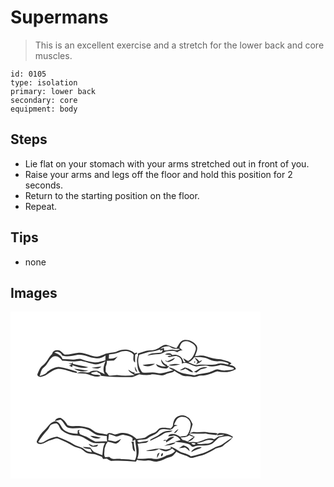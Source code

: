 # Supermans
> This is an excellent exercise and a stretch for the lower back and core muscles.

``` 
id: 0105 
type: isolation 
primary: lower back 
secondary: core 
equipment: body 
``` 

## Steps

 - Lie flat on your stomach with your arms stretched out in front of you.
 - Raise your arms and legs off the floor and hold this position for 2 seconds.
 - Return to the starting position on the floor.
 - Repeat.

## Tips

 - none

## Images

<svg width="400" height="100pt" viewBox="0 0 300 100" xmlns="http://www.w3.org/2000/svg">
  <g fill="#FFF">
    <path d="M0 0h300v100H0V0m199.09 43.95c-4.15-1.28-8.06-3.33-12.31-4.26-4.36-.1-7.32 3.73-11.22 5.08-4.1 2.36-9.05 1.07-13.4 2.56-3.09.95-6.19 1.89-9.26 2.94.05.62.14 1.85.19 2.47-1.13 2.59-1.6 5.43-1.15 8.24.54 4.34.34 9.43 3.76 12.69-2.4.05-4.77.51-7.12.97.1-.44.31-1.32.41-1.75-2.97.28-5.09-2.14-7.63-3.2 1.34 3.27 4.9 4.33 7.44 6.4-6.88.96-13.9 1.1-20.78.07-3.36-.15-6.67 1.21-10.04.61-1.13-1.69-2.49-3.2-3.81-4.74.04-1.95.02-3.9.05-5.85.84-2.26 1.77-4.62 1.3-7.08 2.79-.31 5.61-.15 8.4-.4 1.84-1.32 3.29-3.11 4.58-4.96-3.23 1.94-6.73 3.27-10.57 2.53.09-1.63.2-3.25.33-4.87 4.01-.55 8.09-.92 11.85-2.52 5.78-2.43 13.42-2.38 17.62 2.9.02 3.04-1.48 7.36 1.78 9.25.16-3.12-.32-6.28.2-9.38l2.28-1.36-.4-1.13c-.85.28-1.71.55-2.56.83-5.99-5.81-15.7-5.51-22.66-1.64-3.93.9-8.03 1.03-11.96 2.03-3.28 1.6-6.77 2.92-10.38 3.56-7.59-.26-14.35-4.98-22.02-4.68-5.7.68-11.28 2.48-17.06 2.3-2.79-1.58-4.47-5.31-8.02-5.24-2.97-.46-6.47.99-6.85 4.27-4.56 4.14-6.39 10.47-11.52 14.04-3.29 2.34-4.45 6.33-6.02 9.84-1.28 2.19 1.47 4.09 3.45 3.84 8.09-.59 13.04-8.64 20.99-9.63 7.92-.21 14.98 4.08 22.7 5.04.03-.74.26-1.79-.76-1.95-6.93-2.02-13.76-4.62-20.99-5.42-5.02.24-9.6 2.73-13.55 5.71-2.03 3.25-6.04 4.12-9.42 5.25 1.35-3.55 1.7-7.9 5.04-10.28 4.66-3.5 5.95-9.93 11.04-12.95 4.47-1.97 8.53 1.38 10.98 4.82 5.03-.22 9.96 1.29 14.99.92 3.04-.13 6.07-1.25 9.11-.46 4.98.74 9.62 2.79 14.53 3.85 4.75.56 9.18-1.67 13.38-3.56-2.19 4.71-3.79 10.72-.85 15.45-2.77-1.36-5.72-2.34-8.35-3.97-3.4-.32-7.18-.65-10.06 1.6-4.88 1.44-10.5-1.81-15.04 1.23 4.56.48 9.27-.07 13.7 1.39 4.82 1.46 9.9 4.4 14.86 1.5-3.6-1.91-8-.53-11.6-2.68.16-.25.49-.74.65-.98 2.43-.69 4.91-1.23 7.43-1.45l-.89 1.05c.83.31 2.48.92 3.3 1.23.53 1 1.09 2 1.65 2.99 11.33 1.52 22.75 1.48 34.16 1.56 4.22.51 7.69-2.22 11.51-3.47 4.43.78 8.96 1.33 13.44.58 5.86-1.65 11.92 2.56 17.68-.19 3.53-2.09 8.11-1.47 11.18-4.39 2.79 1.9 5.63 3.73 8.68 5.19 4.17 2.03 8.94.98 13.34 2.03 3.5.78 6.62-1.74 10.12-1.55 6.78-.03 12.92-3.08 19.2-5.2 7.53 1.93 15.64 1.34 22.41-2.66-1.02-3.71-5.01-4.53-8.29-5.03.45-.22 1.34-.66 1.79-.88l.66-.33.37-.61c-3.58-2.97-8.58-3.48-12.92-4.81-6-.47-11.88-1.75-17.58-3.68-4.34-1.48-8.94-.71-13.32.09 1.36-4.25 4.72-9.34 1.57-13.58-3.44-4.22-9.32-6.88-14.76-5.91-4.95 1-6.12 6.39-8.98 9.78M69.47 61.82c1.02.42 3.06 1.28 4.08 1.71-.77.27-2.31.81-3.08 1.09 1.22.71 2.47 1.38 3.74 2.03l.04-2.36c6.09 2.05 12.75 4.6 19.18 2.51-6.19-1.84-12.66-2.4-18.86-4.16.1-.51.3-1.51.41-2.01-.44.38-1.31 1.16-1.74 1.55-1.26-.15-2.51-.29-3.77-.36m27.92 5.53c3.83.79 8.92 2.1 11.67-1.58-3.89.56-7.82.82-11.67 1.58m51.82-1.6c.11 2.58.28 5.64 2.95 6.93-.79-2.39-1.78-4.7-2.95-6.93m-72.99 2.66c4.88 3.26 11.64 4.46 17.19 2.36-5.77-.51-11.42-1.89-17.19-2.36z"/>
    <path d="M207.2 36.23c4.01-1.88 8.45.12 11.78 2.47 2.26 1.51 4.15 4.37 3.26 7.17-1.55 5.15-3.96 10.8-9.03 13.36-2.11-.92-3.96-2.32-5.97-3.42.58 1.8 1.86 3.23 2.88 4.78-3.33 1.4-2.87-2.27-3.95-3.93-2.45-4.17-7.69-5.78-12.25-4.51-1.55-3.3-6.03-2.29-8.6-.82 2.44.37 4.89.56 7.35.76l.02.8c-1.06.13-3.18.37-4.24.5l1.48 1.12c4.07-.05 8.58-2.83 12.24.09 2.93 1.37 3.65 4.83 3.48 7.77 5.85-3.16 11.51 2.75 17.29 3.37 4.36-.23 8.68-1.38 13.09-.8 5.29 1.78 10.76.54 15.91-1 5.33.53 10.55 2.08 15.68 3.59.1.35.3 1.06.41 1.41-3.14 1.43-6.7 1.16-10.04 1.64-3.4.59-6.58-1.01-9.89-1.41-3.4.56-6.28 2.59-9.54 3.56-5.79 1.76-12.02 1.39-17.65 3.77-7.5-1.71-15.77-1.61-22.29-6.25-2.6-1.97-5.69-3.19-8.98-3.21 1.72 1.49 3.81 2.4 5.75 3.54-6.72.91-13.16 4.98-20.08 2.98-5.6-1.77-11.52.77-17.12-.68-4.5-5.82-6.5-14.12-3.57-21.09 5.14-1.3 10.05-3.56 15.4-3.92 3.33-.28 6.47-1.45 9.64-2.43l-.18 1.41c.87-.22 2.62-.65 3.49-.87-.39.72-1.15 2.16-1.53 2.89-5.76 1.39-12.45-.31-17.3 3.99 4.59-.83 9.17-1.74 13.85-1.77 3.41.1 5.94-2.53 9.09-3.37 4.41-.36 9.16-1.66 13.11 1.08 1.84-1.52 3.95-2.74 6.45-2.1-1.3-1.18-2.6-2.38-3.86-3.61 1.08-2.46 1.77-5.59 4.42-6.86m-19.35 23.35c-.58-.31-1.75-.93-2.33-1.24.89 2.24 3.6 2.43 5.56 1.64 2.46-.96 5.18-2.09 6.33-4.67-3.22 1.34-6.24 3.15-9.56 4.27m-7.05-2.18c-.13 3.79 2.51 6.86 6.01 8-4.18 1.59-8.37-1.09-12.26-2.42 1.64 4.65 7.39 4.83 11.49 5.3 2.2.45 3.17-1.71 4.41-3.04l-2.24.24-.56-1.69c-3.48-.62-4.92-3.88-6.85-6.39m-22.27 6.58c4.7 2.93 10.61 1.52 14.97-1.35-5.03-.4-9.99.84-14.97 1.35m31.24.02c4.49 2.1 9.42.12 13.94-.82-4.64-.87-9.39-.27-13.94.82m40.19 3.08c-3.85.6-6.23 4.21-10.03 5.01 1.03.39 2.07.73 3.15 1.03 1.81-1.04 3.19-2.69 4.99-3.76 2.74-.91 5.8-.87 8.27-2.53-2.13-.26-4.29-.26-6.38.25m-26.83 3.05c2.35.32 4.65-.15 6.53-1.64 3.3 1.19 5.86 4.4 9.56 4.26-2.17-3.57-6.3-4.75-10.05-5.9-1.93 1.24-4.01 2.23-6.04 3.28z"/>
    <path d="M179.69 44.93c2.78-2.88 6.67-3.51 10.51-3.3 1.29.75 2.58 1.49 3.86 2.25 3.02 1.35 6.24.52 9.36 1.01-2.6 2.33-5.62 1.41-8.57.59-3.44.16-6.83 1.07-10.3 1.16-.23-1.02-.38-2.06-.51-3.09-1.45.48-2.9.94-4.35 1.38zM52.62 49.2c3.66-2.42 7.89-.25 9.37 3.52 5.92 1.98 12.1.45 18.01-.69 7.61-1.46 14.45 3.4 21.93 3.78 4.37 1.15 8.5-.86 12.11-3.12-.09 1.94-.16 3.88-.19 5.83-4.22 1-8.42 2.68-12.82 2.44-5.14-.71-10.24-1.81-15.1-3.67-3.6-1.58-7.27.52-10.96.22-4.17-.24-8.32-.67-12.5-.58-1.5-4.41-5.82-6.26-9.85-7.73zM220.51 54.69c4.88-.37 9.98-.43 14.66 1.2 4.25 2.06 8.84 4.05 13.67 3.69 4.36-.76 8.76.63 12.71 2.38.06.57.04 1.13-.07 1.69-4.43-1-9.14-2.57-13.61-.87-7.46 2.37-15.26-.24-22.84 1.12-4.25 1.03-7.86-1.95-11.75-3.09 3.04-1.24 5.42-3.43 7.23-6.12m.37.71c1.13 1.64 2.38 3.18 3.6 4.76-.61 1.07-1.21 2.15-1.8 3.23 2.66-1.31 5.57-2.51 7.36-4.99-1.16.42-2.31.87-3.45 1.35-1.63-1.78-3.28-3.69-5.71-4.35m-.57 4.64c.12 3.37 2.95-1.56 0 0z"/>
  </g>
  <g fill="#333">
    <path d="M199.09 43.95c2.86-3.39 4.03-8.78 8.98-9.78 5.44-.97 11.32 1.69 14.76 5.91 3.15 4.24-.21 9.33-1.57 13.58 4.38-.8 8.98-1.57 13.32-.09 5.7 1.93 11.58 3.21 17.58 3.68 4.34 1.33 9.34 1.84 12.92 4.81l-.37.61-.66.33c-.45.22-1.34.66-1.79.88 3.28.5 7.27 1.32 8.29 5.03-6.77 4-14.88 4.59-22.41 2.66-6.28 2.12-12.42 5.17-19.2 5.2-3.5-.19-6.62 2.33-10.12 1.55-4.4-1.05-9.17 0-13.34-2.03-3.05-1.46-5.89-3.29-8.68-5.19-3.07 2.92-7.65 2.3-11.18 4.39-5.76 2.75-11.82-1.46-17.68.19-4.48.75-9.01.2-13.44-.58-3.82 1.25-7.29 3.98-11.51 3.47-11.41-.08-22.83-.04-34.16-1.56-.56-.99-1.12-1.99-1.65-2.99-.82-.31-2.47-.92-3.3-1.23l.89-1.05c-2.52.22-5 .76-7.43 1.45-.16.24-.49.73-.65.98 3.6 2.15 8 .77 11.6 2.68-4.96 2.9-10.04-.04-14.86-1.5-4.43-1.46-9.14-.91-13.7-1.39 4.54-3.04 10.16.21 15.04-1.23 2.88-2.25 6.66-1.92 10.06-1.6 2.63 1.63 5.58 2.61 8.35 3.97-2.94-4.73-1.34-10.74.85-15.45-4.2 1.89-8.63 4.12-13.38 3.56-4.91-1.06-9.55-3.11-14.53-3.85-3.04-.79-6.07.33-9.11.46-5.03.37-9.96-1.14-14.99-.92-2.45-3.44-6.51-6.79-10.98-4.82-5.09 3.02-6.38 9.45-11.04 12.95-3.34 2.38-3.69 6.73-5.04 10.28 3.38-1.13 7.39-2 9.42-5.25 3.95-2.98 8.53-5.47 13.55-5.71 7.23.8 14.06 3.4 20.99 5.42 1.02.16.79 1.21.76 1.95-7.72-.96-14.78-5.25-22.7-5.04-7.95.99-12.9 9.04-20.99 9.63-1.98.25-4.73-1.65-3.45-3.84 1.57-3.51 2.73-7.5 6.02-9.84 5.13-3.57 6.96-9.9 11.52-14.04.38-3.28 3.88-4.73 6.85-4.27 3.55-.07 5.23 3.66 8.02 5.24 5.78.18 11.36-1.62 17.06-2.3 7.67-.3 14.43 4.42 22.02 4.68 3.61-.64 7.1-1.96 10.38-3.56 3.93-1 8.03-1.13 11.96-2.03 6.96-3.87 16.67-4.17 22.66 1.64.85-.28 1.71-.55 2.56-.83l.4 1.13-2.28 1.36c-.52 3.1-.04 6.26-.2 9.38-3.26-1.89-1.76-6.21-1.78-9.25-4.2-5.28-11.84-5.33-17.62-2.9-3.76 1.6-7.84 1.97-11.85 2.52-.13 1.62-.24 3.24-.33 4.87 3.84.74 7.34-.59 10.57-2.53-1.29 1.85-2.74 3.64-4.58 4.96-2.79.25-5.61.09-8.4.4.47 2.46-.46 4.82-1.3 7.08-.03 1.95-.01 3.9-.05 5.85 1.32 1.54 2.68 3.05 3.81 4.74 3.37.6 6.68-.76 10.04-.61 6.88 1.03 13.9.89 20.78-.07-2.54-2.07-6.1-3.13-7.44-6.4 2.54 1.06 4.66 3.48 7.63 3.2-.1.43-.31 1.31-.41 1.75 2.35-.46 4.72-.92 7.12-.97-3.42-3.26-3.22-8.35-3.76-12.69-.45-2.81.02-5.65 1.15-8.24-.05-.62-.14-1.85-.19-2.47 3.07-1.05 6.17-1.99 9.26-2.94 4.35-1.49 9.3-.2 13.4-2.56 3.9-1.35 6.86-5.18 11.22-5.08 4.25.93 8.16 2.98 12.31 4.26m8.11-7.72c-2.65 1.27-3.34 4.4-4.42 6.86 1.26 1.23 2.56 2.43 3.86 3.61-2.5-.64-4.61.58-6.45 2.1-3.95-2.74-8.7-1.44-13.11-1.08-3.15.84-5.68 3.47-9.09 3.37-4.68.03-9.26.94-13.85 1.77 4.85-4.3 11.54-2.6 17.3-3.99.38-.73 1.14-2.17 1.53-2.89-.87.22-2.62.65-3.49.87l.18-1.41c-3.17.98-6.31 2.15-9.64 2.43-5.35.36-10.26 2.62-15.4 3.92-2.93 6.97-.93 15.27 3.57 21.09 5.6 1.45 11.52-1.09 17.12.68 6.92 2 13.36-2.07 20.08-2.98-1.94-1.14-4.03-2.05-5.75-3.54 3.29.02 6.38 1.24 8.98 3.21 6.52 4.64 14.79 4.54 22.29 6.25 5.63-2.38 11.86-2.01 17.65-3.77 3.26-.97 6.14-3 9.54-3.56 3.31.4 6.49 2 9.89 1.41 3.34-.48 6.9-.21 10.04-1.64-.11-.35-.31-1.06-.41-1.41-5.13-1.51-10.35-3.06-15.68-3.59-5.15 1.54-10.62 2.78-15.91 1-4.41-.58-8.73.57-13.09.8-5.78-.62-11.44-6.53-17.29-3.37.17-2.94-.55-6.4-3.48-7.77-3.66-2.92-8.17-.14-12.24-.09l-1.48-1.12c1.06-.13 3.18-.37 4.24-.5l-.02-.8c-2.46-.2-4.91-.39-7.35-.76 2.57-1.47 7.05-2.48 8.6.82 4.56-1.27 9.8.34 12.25 4.51 1.08 1.66.62 5.33 3.95 3.93-1.02-1.55-2.3-2.98-2.88-4.78 2.01 1.1 3.86 2.5 5.97 3.42 5.07-2.56 7.48-8.21 9.03-13.36.89-2.8-1-5.66-3.26-7.17-3.33-2.35-7.77-4.35-11.78-2.47m-27.51 8.7c1.45-.44 2.9-.9 4.35-1.38.13 1.03.28 2.07.51 3.09 3.47-.09 6.86-1 10.3-1.16 2.95.82 5.97 1.74 8.57-.59-3.12-.49-6.34.34-9.36-1.01-1.28-.76-2.57-1.5-3.86-2.25-3.84-.21-7.73.42-10.51 3.3M52.62 49.2c4.03 1.47 8.35 3.32 9.85 7.73 4.18-.09 8.33.34 12.5.58 3.69.3 7.36-1.8 10.96-.22 4.86 1.86 9.96 2.96 15.1 3.67 4.4.24 8.6-1.44 12.82-2.44.03-1.95.1-3.89.19-5.83-3.61 2.26-7.74 4.27-12.11 3.12-7.48-.38-14.32-5.24-21.93-3.78-5.91 1.14-12.09 2.67-18.01.69-1.48-3.77-5.71-5.94-9.37-3.52m167.89 5.49c-1.81 2.69-4.19 4.88-7.23 6.12 3.89 1.14 7.5 4.12 11.75 3.09 7.58-1.36 15.38 1.25 22.84-1.12 4.47-1.7 9.18-.13 13.61.87.11-.56.13-1.12.07-1.69-3.95-1.75-8.35-3.14-12.71-2.38-4.83.36-9.42-1.63-13.67-3.69-4.68-1.63-9.78-1.57-14.66-1.2z"/>
    <path d="M187.85 59.58c3.32-1.12 6.34-2.93 9.56-4.27-1.15 2.58-3.87 3.71-6.33 4.67-1.96.79-4.67.6-5.56-1.64.58.31 1.75.93 2.33 1.24zM220.88 55.4c2.43.66 4.08 2.57 5.71 4.35 1.14-.48 2.29-.93 3.45-1.35-1.79 2.48-4.7 3.68-7.36 4.99.59-1.08 1.19-2.16 1.8-3.23-1.22-1.58-2.47-3.12-3.6-4.76zM180.8 57.4c1.93 2.51 3.37 5.77 6.85 6.39l.56 1.69 2.24-.24c-1.24 1.33-2.21 3.49-4.41 3.04-4.1-.47-9.85-.65-11.49-5.3 3.89 1.33 8.08 4.01 12.26 2.42-3.5-1.14-6.14-4.21-6.01-8z"/>
    <path d="M220.31 60.04c2.95-1.56.12 3.37 0 0zM69.47 61.82c1.26.07 2.51.21 3.77.36.43-.39 1.3-1.17 1.74-1.55-.11.5-.31 1.5-.41 2.01 6.2 1.76 12.67 2.32 18.86 4.16-6.43 2.09-13.09-.46-19.18-2.51l-.04 2.36a78.83 78.83 0 0 1-3.74-2.03c.77-.28 2.31-.82 3.08-1.09-1.02-.43-3.06-1.29-4.08-1.71zM158.53 63.98c4.98-.51 9.94-1.75 14.97-1.35-4.36 2.87-10.27 4.28-14.97 1.35zM189.77 64c4.55-1.09 9.3-1.69 13.94-.82-4.52.94-9.45 2.92-13.94.82zM97.39 67.35c3.85-.76 7.78-1.02 11.67-1.58-2.75 3.68-7.84 2.37-11.67 1.58zM149.21 65.75c1.17 2.23 2.16 4.54 2.95 6.93-2.67-1.29-2.84-4.35-2.95-6.93zM229.96 67.08c2.09-.51 4.25-.51 6.38-.25-2.47 1.66-5.53 1.62-8.27 2.53-1.8 1.07-3.18 2.72-4.99 3.76-1.08-.3-2.12-.64-3.15-1.03 3.8-.8 6.18-4.41 10.03-5.01zM203.13 70.13c2.03-1.05 4.11-2.04 6.04-3.28 3.75 1.15 7.88 2.33 10.05 5.9-3.7.14-6.26-3.07-9.56-4.26-1.88 1.49-4.18 1.96-6.53 1.64zM76.22 68.41c5.77.47 11.42 1.85 17.19 2.36-5.55 2.1-12.31.9-17.19-2.36z"/>
  </g>
</svg>

<svg width="400" height="100pt" viewBox="0 0 300 100" xmlns="http://www.w3.org/2000/svg">
  <g fill="#FFF">
    <path d="M0 0h300v100H0V0m200.58 25.39c-4.24 1.98-5.44 7.12-5.78 11.37-.82 1-1.64 2-2.46 2.99-4.04-.74-8.21-1.34-12.3-.62-2.24.4-3.33 2.65-4.88 4.05-1.69 1.92-4.39 2.17-6.62 3.14-2.75 1-4.82 3.19-7.43 4.45-3.24.78-6.57 1.23-9.89 1.49-5.07-4.94-12.12-8.05-19.28-6.98-2.7.4-5.32 2.49-8.04 1.13-2.65-.77-6.39-2.67-8.09.64-3.61-.91-7.33-1.25-10.96-2.06-4.41-.96-7.28-5-11.59-6.19-3.06-.84-6.17-1.49-9.32-1.84-5.14-.52-10.51.81-15.45-1.15-2.04-3.52-4.64-6.95-8.32-8.85-2.87-.29-6 .98-7.05 3.86 2.35-.49 4.61-1.3 6.96-1.79 4.02 2.53 4.99 8.52 9.88 10.06 7.33 1.37 15.16-1.64 22.14 1.85 4.46 1.34 7.46 5.41 11.96 6.6 3.81.59 7.69.65 11.52 1.17-.02 2.21.13 4.43.35 6.63-4.7-.55-9.38.32-14.06.1-3.73-1.5-7.04-3.82-10.59-5.67-2.69-1.1-5.4-2.13-8.06-3.31-.4-1.02-.81-2.04-1.23-3.06.26-.52.76-1.57 1.01-2.09-.57.17-1.71.51-2.27.68-.13 1.35-.18 2.71-.23 4.07-5.78-.2-11.97-1.06-16.61-4.78-3.5-3.42-4.84-10.59-10.84-10.12-5.48 1.06-7.93 6.62-11.82 10.01-4.2 3.91-7.72 8.66-9.77 14.05-.28 2.77 3.43 3.37 5.5 3.16 4.27-1.04 7.77-4.12 12.14-4.99 2.88-.51 5.76-2.91 8.67-1.26 6.24 2.63 12.35 5.6 18.19 9.04 2.18 1.28 4.71 1.64 7.09 2.4 3.51.93 5.59 4.31 8.95 5.55 3.04 1.19 6.42.6 9.5 1.62 2.77.87 5.47 1.97 8.22 2.92.35.64 1.03 1.93 1.38 2.57 1.52-.07 3.03-.16 4.55-.27 1.96 1.13 3.86 2.93 6.29 2.69 9.54-.76 19.06.24 28.57.84.43-.74.87-1.47 1.32-2.21 3.94 1.12 8.08 1.19 12.14.82 4.44-.75 8.56 2.51 13 1.05 5.37-.67 9.68-4.25 14.92-5.29 3.21-.97 5.28-3.89 7.22-6.43 4.44 3.35 10.27 3.57 14.87 6.59 1.76 1.21 3.94 1.21 5.91.55 4.32-1.32 8.77-2.15 13.02-3.69 4.78-1.99 9.3-4.56 13.73-7.23 2.81-1.26 6.29-1.06 8.64-3.32 3.85-3.62 8.99-5.87 11.69-10.61-5.13-3.33-11.07-5.1-17.21-4.27-.56.62-1.68 1.85-2.24 2.46 3.09-.18 6.17-.66 9.27-.79-2.18 1.63-4.85 2.03-7.49 2.13-1.67 1.11-3.27 2.61-5.05 3.38-7.49-3.64-14.18 3.19-21.5 3.68-2.6-.76-5.35-.44-7.98-.07-2.8-.93-5.4-2.44-8.35-2.89-.81-.99-1.6-1.99-2.39-2.99 3.8.25 7.71-.12 10.77-2.65 1.54 1.01 3.23 1.75 5.05 2.13-2.52 1.73-4.97 3.55-7.39 5.41 3.84.14 6.53-2.79 8.64-5.6-2.41-1.24-4.84-2.43-7.18-3.79 6.72-.65 13.45.64 20.18-.13 4.14 1.23 8.46 1.13 12.69 1.81.7-.5 1.4-1.01 2.1-1.53-3.52-1.2-7.22-.92-10.83-1.29-6.05-1.75-12.38.13-18.54-.82-1.47.48-2.94.97-4.4 1.46 1.33-3.54 2.47-7.16 3.48-10.81-1.73-3.19-2.92-7.13-6.56-8.67-3.35-2.4-7.89-2.35-11.46-.49M95.6 48.5c3.56 2.79 8.55 4.53 12.82 2.28-4.23-.9-8.45-2.37-12.82-2.28z"/>
    <path d="M196.22 35.21c1.84-3.54 3.31-8.48 7.87-9.25 5.71-1.54 12.3 3.06 12.18 9.12-.47 4.74-1.74 9.68-4.86 13.38-2.58.65-5.31.41-7.86 1.24-3.32-2.28-7.47-4.05-11.53-2.98-1.39.1-2.2 1.29-2.77 2.43 2.24-.03 4.44-.46 6.61-.99 3.44.58 6.38 2.29 8.08 5.41-2.26.61-4.54 1.11-6.76 1.84 5.63.84 11.41 1.23 16.83 3.1 1.55.53 2.52 1.93 3.68 3.01.37.07 1.13.23 1.5.31 6.49-2.96 14.11-.2 20.74-2.91 4.14-1.78 6.77-5.61 10.18-8.36 5.1-.83 11.24-3.09 15.86.17-3.91 2.45-7.79 4.96-11.42 7.83-2.83 2.38-6.78 2.37-9.9 4.18-5.69 3.05-11.37 6.39-17.74 7.78-3.52.79-6.92 2.08-10.49 2.65-3.88-3.84-9.98-3.19-14.25-6.37-3.15-2.25-6.55-4.19-10.28-5.3.16.5.5 1.5.66 2-2.74.69-5.51 2.2-8.4 1.28-7.16-2.23-14.55.41-21.66 1.57 5.37.85 10.89.44 15.79-2.03 2.72 1.42 5.62 2.83 8.75 2.82 2.63-.4 4.83-2.01 7.03-3.38 1.17 1 2.35 1.99 3.55 2.96-2.63 3.11-6.4 4.58-10.31 5.26-5.44 3.24-12.06 5.74-18.34 3.58-5.6-.08-11.18.96-16.81.43 2.23-5.69 2.12-12.05.4-17.85 3.15-.69 6.36-1.09 9.59-1.21 1.64-.03 2.57-1.6 3.67-2.57-3.87.81-7.84 1.12-11.68 2.09-.76-.64-1.5-1.29-2.21-1.97 4.05-2.77 9.54.15 13.24-3.23 3.94-3.17 9.62-3.9 12.64-8.22 2.63-4.15 8.21-1.81 12.21-1.98 3.03.81 5.27-1.6 6.77-3.87 1.29-.39 2.58-.79 3.87-1.2-1.48-.27-2.96-.51-4.43-.77m-.13 10.15c2.78-.33 4.27-2.82 5.44-5.07-2.12 1.32-4.1 2.93-5.44 5.07m-16.63.98c-3.42 2.99-7.8 4.34-11.61 6.71-.08.36-.23 1.07-.31 1.43 5.88-2.47 11.67-5.27 16.93-8.89 3.06-1.93 7.22-.76 10-3.24-5.22-.19-10.86.55-15.01 3.99m7.95 7.47c-1.53-.63-3-.62-4.06.8.83-.1 2.49-.32 3.32-.43.01.56.04 1.67.05 2.23 3.42-1.96 6.71-4.13 9.77-6.6-3.66-.76-6.95 1.13-9.08 4m-2.85 6.85c4.61-1.01 10.2-.41 13.64-4.18-4.72.72-9.38 1.97-13.64 4.18m17.58 2.68c2.35.03 4.62-.56 6.92-.93 2.35.89 3.87 3.01 5.79 4.52.19-4.27-4.09-6.03-7.57-6.9-1.65 1.2-3.4 2.25-5.14 3.31m14.57 4.64c2.49-.82 4.7-2.3 7.2-3.11 1.91-.72 4.13-.93 5.54-2.57-4.91-.81-10.1 1.44-12.74 5.68m-40.85 7.17c1.21-2.01 2.3-4.11 3.03-6.35-3.14.51-2.96 3.9-3.03 6.35m5.79-5.45c-.81.69-1.81 3.3-.14 3.45 1.26-.53 2.54-5.01.14-3.45zM48.39 35.36c1.98-1.3 4.39-1.78 6.74-1.88 3.6 1.43 3.36 6.11 6.24 8.28 4.75 3.68 10.52 6.44 16.64 6.39 8.48-.61 14.48 6.62 22.07 9.08 4.44.44 8.95-.54 13.35.21-2.81 4.26-2.38 9.54-3.23 14.36-2.8-1.26-5.73-2.2-8.58-3.32-2.72-1.05-4.08-3.84-5.92-5.92-2.99-.33-6-.53-9.02-.63 2.57 2.17 5.91 2.41 9.11 2.36.61 1.3 1.26 2.58 1.91 3.87-3.39-.13-6.78-1.14-9.26-3.55-3.24-3.16-8.1-3.09-11.82-5.42-6.52-3.97-13.64-6.83-20.72-9.62-4.96.93-9.92 2.49-14.22 5.19-2.45 1.76-5.7 3.11-8.41 1.05 3.31-5.12 7.2-9.8 11.21-14.38 1.7-1.76 2.27-4.29 3.91-6.07m45.37 22.83c1.89 3.76 6.63 4.06 10.22 3 .28-.52.84-1.57 1.12-2.09-1.99.58-4 1.12-6.03 1.53-1.7-.97-3.47-1.8-5.31-2.44zM118.16 46.46c2.7.57 5.22 1.7 7.82 2.6 3.58 1.22 6.5-2.58 10.08-1.59 3.58.88 7.68 1.16 10.43 3.9-.04.92-.12 2.77-.15 3.69 1.12-.62 2.29-1.18 3.34-1.94.16 8.17 3.68 17-.43 24.71-5.41-.87-10.82-1.64-16.31-1.35-4.8-1.13-10.53 1.59-14.29-2.62-1.69-.18-3.38.07-5.03.47-2.16-3.14-.6-6.92-.75-10.4.59-1.66 1.15-3.33 1.7-5.01.75-1.09 1.5-2.19 2.17-3.33 3.21.41 6.16 1.86 9.34 2.39 3.3-.2 4.85-3.32 6.67-5.6-2.25 1.05-4.42 2.32-6.8 3.06-2.88-.32-5.66-1.33-8.58-1.44.18-2.52.39-5.05.79-7.54m26.76 9.27c2.72 3.47-.12 9.71 4.59 11.82-.39-4.04-1.79-7.95-1.51-12.05-1.03.1-2.06.18-3.08.23z"/>
    <path d="M224.22 57.04c3.85.02 7.22-1.89 10.78-3.02 2.9-1.08 5.97-.25 8.89.22-2.24 1.91-4.79 3.81-7.89 3.69-3.91-.03-8.02 1.19-11.81-.07.01-.2.02-.61.03-.82zM217.16 57.4c1.47-.19 4.07-.58 4.9.8-.54 1.87-4.7.79-4.9-.8z"/>
  </g>
  <g fill="#333">
    <path d="M200.58 25.39c3.57-1.86 8.11-1.91 11.46.49 3.64 1.54 4.83 5.48 6.56 8.67-1.01 3.65-2.15 7.27-3.48 10.81 1.46-.49 2.93-.98 4.4-1.46 6.16.95 12.49-.93 18.54.82 3.61.37 7.31.09 10.83 1.29-.7.52-1.4 1.03-2.1 1.53-4.23-.68-8.55-.58-12.69-1.81-6.73.77-13.46-.52-20.18.13 2.34 1.36 4.77 2.55 7.18 3.79-2.11 2.81-4.8 5.74-8.64 5.6 2.42-1.86 4.87-3.68 7.39-5.41-1.82-.38-3.51-1.12-5.05-2.13-3.06 2.53-6.97 2.9-10.77 2.65.79 1 1.58 2 2.39 2.99 2.95.45 5.55 1.96 8.35 2.89 2.63-.37 5.38-.69 7.98.07 7.32-.49 14.01-7.32 21.5-3.68 1.78-.77 3.38-2.27 5.05-3.38 2.64-.1 5.31-.5 7.49-2.13-3.1.13-6.18.61-9.27.79.56-.61 1.68-1.84 2.24-2.46 6.14-.83 12.08.94 17.21 4.27-2.7 4.74-7.84 6.99-11.69 10.61-2.35 2.26-5.83 2.06-8.64 3.32-4.43 2.67-8.95 5.24-13.73 7.23-4.25 1.54-8.7 2.37-13.02 3.69-1.97.66-4.15.66-5.91-.55-4.6-3.02-10.43-3.24-14.87-6.59-1.94 2.54-4.01 5.46-7.22 6.43-5.24 1.04-9.55 4.62-14.92 5.29-4.44 1.46-8.56-1.8-13-1.05-4.06.37-8.2.3-12.14-.82-.45.74-.89 1.47-1.32 2.21-9.51-.6-19.03-1.6-28.57-.84-2.43.24-4.33-1.56-6.29-2.69-1.52.11-3.03.2-4.55.27-.35-.64-1.03-1.93-1.38-2.57-2.75-.95-5.45-2.05-8.22-2.92-3.08-1.02-6.46-.43-9.5-1.62-3.36-1.24-5.44-4.62-8.95-5.55-2.38-.76-4.91-1.12-7.09-2.4-5.84-3.44-11.95-6.41-18.19-9.04-2.91-1.65-5.79.75-8.67 1.26-4.37.87-7.87 3.95-12.14 4.99-2.07.21-5.78-.39-5.5-3.16 2.05-5.39 5.57-10.14 9.77-14.05 3.89-3.39 6.34-8.95 11.82-10.01 6-.47 7.34 6.7 10.84 10.12 4.64 3.72 10.83 4.58 16.61 4.78.05-1.36.1-2.72.23-4.07.56-.17 1.7-.51 2.27-.68-.25.52-.75 1.57-1.01 2.09.42 1.02.83 2.04 1.23 3.06 2.66 1.18 5.37 2.21 8.06 3.31 3.55 1.85 6.86 4.17 10.59 5.67 4.68.22 9.36-.65 14.06-.1-.22-2.2-.37-4.42-.35-6.63-3.83-.52-7.71-.58-11.52-1.17-4.5-1.19-7.5-5.26-11.96-6.6-6.98-3.49-14.81-.48-22.14-1.85-4.89-1.54-5.86-7.53-9.88-10.06-2.35.49-4.61 1.3-6.96 1.79 1.05-2.88 4.18-4.15 7.05-3.86 3.68 1.9 6.28 5.33 8.32 8.85 4.94 1.96 10.31.63 15.45 1.15 3.15.35 6.26 1 9.32 1.84 4.31 1.19 7.18 5.23 11.59 6.19 3.63.81 7.35 1.15 10.96 2.06 1.7-3.31 5.44-1.41 8.09-.64 2.72 1.36 5.34-.73 8.04-1.13 7.16-1.07 14.21 2.04 19.28 6.98 3.32-.26 6.65-.71 9.89-1.49 2.61-1.26 4.68-3.45 7.43-4.45 2.23-.97 4.93-1.22 6.62-3.14 1.55-1.4 2.64-3.65 4.88-4.05 4.09-.72 8.26-.12 12.3.62.82-.99 1.64-1.99 2.46-2.99.34-4.25 1.54-9.39 5.78-11.37m-4.36 9.82c1.47.26 2.95.5 4.43.77-1.29.41-2.58.81-3.87 1.2-1.5 2.27-3.74 4.68-6.77 3.87-4 .17-9.58-2.17-12.21 1.98-3.02 4.32-8.7 5.05-12.64 8.22-3.7 3.38-9.19.46-13.24 3.23.71.68 1.45 1.33 2.21 1.97 3.84-.97 7.81-1.28 11.68-2.09-1.1.97-2.03 2.54-3.67 2.57-3.23.12-6.44.52-9.59 1.21 1.72 5.8 1.83 12.16-.4 17.85 5.63.53 11.21-.51 16.81-.43 6.28 2.16 12.9-.34 18.34-3.58 3.91-.68 7.68-2.15 10.31-5.26-1.2-.97-2.38-1.96-3.55-2.96-2.2 1.37-4.4 2.98-7.03 3.38-3.13.01-6.03-1.4-8.75-2.82-4.9 2.47-10.42 2.88-15.79 2.03 7.11-1.16 14.5-3.8 21.66-1.57 2.89.92 5.66-.59 8.4-1.28-.16-.5-.5-1.5-.66-2 3.73 1.11 7.13 3.05 10.28 5.3 4.27 3.18 10.37 2.53 14.25 6.37 3.57-.57 6.97-1.86 10.49-2.65 6.37-1.39 12.05-4.73 17.74-7.78 3.12-1.81 7.07-1.8 9.9-4.18 3.63-2.87 7.51-5.38 11.42-7.83-4.62-3.26-10.76-1-15.86-.17-3.41 2.75-6.04 6.58-10.18 8.36-6.63 2.71-14.25-.05-20.74 2.91-.37-.08-1.13-.24-1.5-.31-1.16-1.08-2.13-2.48-3.68-3.01-5.42-1.87-11.2-2.26-16.83-3.1 2.22-.73 4.5-1.23 6.76-1.84-1.7-3.12-4.64-4.83-8.08-5.41-2.17.53-4.37.96-6.61.99.57-1.14 1.38-2.33 2.77-2.43 4.06-1.07 8.21.7 11.53 2.98 2.55-.83 5.28-.59 7.86-1.24 3.12-3.7 4.39-8.64 4.86-13.38.12-6.06-6.47-10.66-12.18-9.12-4.56.77-6.03 5.71-7.87 9.25m-147.83.15c-1.64 1.78-2.21 4.31-3.91 6.07-4.01 4.58-7.9 9.26-11.21 14.38 2.71 2.06 5.96.71 8.41-1.05 4.3-2.7 9.26-4.26 14.22-5.19 7.08 2.79 14.2 5.65 20.72 9.62 3.72 2.33 8.58 2.26 11.82 5.42 2.48 2.41 5.87 3.42 9.26 3.55-.65-1.29-1.3-2.57-1.91-3.87-3.2.05-6.54-.19-9.11-2.36 3.02.1 6.03.3 9.02.63 1.84 2.08 3.2 4.87 5.92 5.92 2.85 1.12 5.78 2.06 8.58 3.32.85-4.82.42-10.1 3.23-14.36-4.4-.75-8.91.23-13.35-.21-7.59-2.46-13.59-9.69-22.07-9.08-6.12.05-11.89-2.71-16.64-6.39-2.88-2.17-2.64-6.85-6.24-8.28-2.35.1-4.76.58-6.74 1.88m69.77 11.1c-.4 2.49-.61 5.02-.79 7.54 2.92.11 5.7 1.12 8.58 1.44 2.38-.74 4.55-2.01 6.8-3.06-1.82 2.28-3.37 5.4-6.67 5.6-3.18-.53-6.13-1.98-9.34-2.39-.67 1.14-1.42 2.24-2.17 3.33-.55 1.68-1.11 3.35-1.7 5.01.15 3.48-1.41 7.26.75 10.4 1.65-.4 3.34-.65 5.03-.47 3.76 4.21 9.49 1.49 14.29 2.62 5.49-.29 10.9.48 16.31 1.35 4.11-7.71.59-16.54.43-24.71-1.05.76-2.22 1.32-3.34 1.94.03-.92.11-2.77.15-3.69-2.75-2.74-6.85-3.02-10.43-3.9-3.58-.99-6.5 2.81-10.08 1.59-2.6-.9-5.12-2.03-7.82-2.6m106.06 10.58c-.01.21-.02.62-.03.82 3.79 1.26 7.9.04 11.81.07 3.1.12 5.65-1.78 7.89-3.69-2.92-.47-5.99-1.3-8.89-.22-3.56 1.13-6.93 3.04-10.78 3.02m-7.06.36c.2 1.59 4.36 2.67 4.9.8-.83-1.38-3.43-.99-4.9-.8z"/>
    <path d="M196.09 45.36c1.34-2.14 3.32-3.75 5.44-5.07-1.17 2.25-2.66 4.74-5.44 5.07zM179.46 46.34c4.15-3.44 9.79-4.18 15.01-3.99-2.78 2.48-6.94 1.31-10 3.24-5.26 3.62-11.05 6.42-16.93 8.89.08-.36.23-1.07.31-1.43 3.81-2.37 8.19-3.72 11.61-6.71zM95.6 48.5c4.37-.09 8.59 1.38 12.82 2.28-4.27 2.25-9.26.51-12.82-2.28zM187.41 53.81c2.13-2.87 5.42-4.76 9.08-4-3.06 2.47-6.35 4.64-9.77 6.6-.01-.56-.04-1.67-.05-2.23-.83.11-2.49.33-3.32.43 1.06-1.42 2.53-1.43 4.06-.8zM144.92 55.73c1.02-.05 2.05-.13 3.08-.23-.28 4.1 1.12 8.01 1.51 12.05-4.71-2.11-1.87-8.35-4.59-11.82zM184.56 60.66c4.26-2.21 8.92-3.46 13.64-4.18-3.44 3.77-9.03 3.17-13.64 4.18zM93.76 58.19c1.84.64 3.61 1.47 5.31 2.44 2.03-.41 4.04-.95 6.03-1.53-.28.52-.84 1.57-1.12 2.09-3.59 1.06-8.33.76-10.22-3zM202.14 63.34c1.74-1.06 3.49-2.11 5.14-3.31 3.48.87 7.76 2.63 7.57 6.9-1.92-1.51-3.44-3.63-5.79-4.52-2.3.37-4.57.96-6.92.93zM216.71 67.98c2.64-4.24 7.83-6.49 12.74-5.68-1.41 1.64-3.63 1.85-5.54 2.57-2.5.81-4.71 2.29-7.2 3.11zM175.86 75.15c.07-2.45-.11-5.84 3.03-6.35-.73 2.24-1.82 4.34-3.03 6.35zM181.65 69.7c2.4-1.56 1.12 2.92-.14 3.45-1.67-.15-.67-2.76.14-3.45z"/>
  </g>
</svg>
